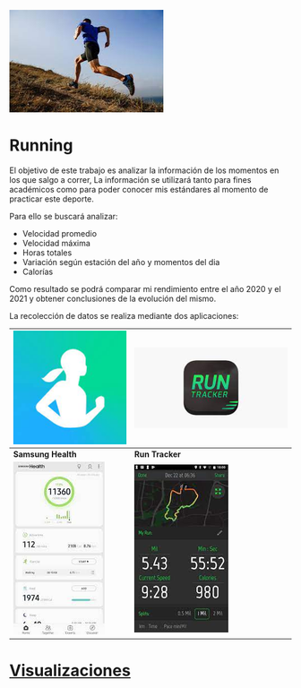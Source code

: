  ![Running](Running_foto.jpg)
 
 <h1> Running </h1>
 
 El objetivo de este trabajo es analizar la información de los momentos en los que salgo a correr, La información se utilizará tanto para fines académicos como para poder conocer mis estándares al momento de practicar este deporte.

Para ello se buscará analizar:

* Velocidad promedio 
* Velocidad máxima
* Horas totales 
* Variación según estación del año y momentos del dia
* Calorías 

Como resultado se podrá comparar mi rendimiento entre el año 2020 y el 2021 y obtener conclusiones de la evolución del mismo.

La recolección de datos se realiza mediante dos aplicaciones: 

![SH](SH.jpg)  | ![RT](RT.jpg)  
-------------|-------------
   **Samsung Health**|**Run Tracker**
![SHA](SHA.jpg)|![RTA](RTA.jpg)


  # [Visualizaciones](https://public.tableau.com/app/profile/francisco8740/viz/Running2020-21_16305244690990/MinutosxMesxEstacion)
 
                       







